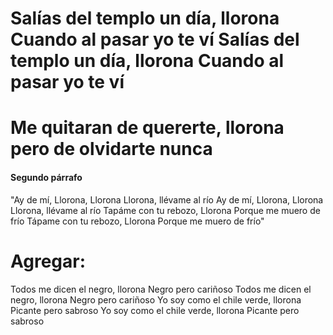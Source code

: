 
Salías del templo un día, llorona
Cuando al pasar yo te ví
Salías del templo un día, llorona
Cuando al pasar yo te ví
=======
Me quitaran de quererte, llorona
pero de olvidarte nunca
=======

#### Segundo párrafo 
"Ay de mí, Llorona, Llorona
Llorona, llévame al río
Ay de mí, Llorona, Llorona
Llorona, llévame al río
Tapáme con tu rebozo, Llorona
Porque me muero de frío
Tápame con tu rebozo, Llorona
Porque me muero de frío"

Agregar:
=======
Todos me dicen el negro, llorona
Negro pero cariñoso
Todos me dicen el negro, llorona
Negro pero cariñoso
Yo soy como el chile verde, llorona
Picante pero sabroso
Yo soy como el chile verde, llorona
Picante pero sabroso


